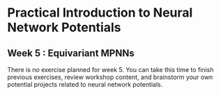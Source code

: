# Practical Introduction to Neural Network Potentials
## Week 5 : Equivariant MPNNs

There is no exercise planned for week 5. You can take this time to finish previous exercises, review workshop content, and brainstorm your own potential projects related to neural network potentials.
